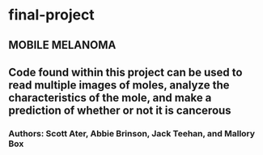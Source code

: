 # final-project
## MOBILE MELANOMA
## Code found within this project can be used to read multiple images of moles, analyze the characteristics of the mole, and make a prediction of whether or not it is cancerous
### Authors: Scott Ater, Abbie Brinson, Jack Teehan, and Mallory Box
